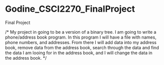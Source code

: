 # Godine_CSCI2270_FinalProject
Final Project

/* 
My project in going to be a version of a binary tree. I am going to write a phone/address book program. In this program I will have a file with names, phone numbers, and addresses. From there I will add data into my address book, remove data from the address book, search through the data and find the data I am looing for in the address book, and I will change the data in the address book. 
*/
